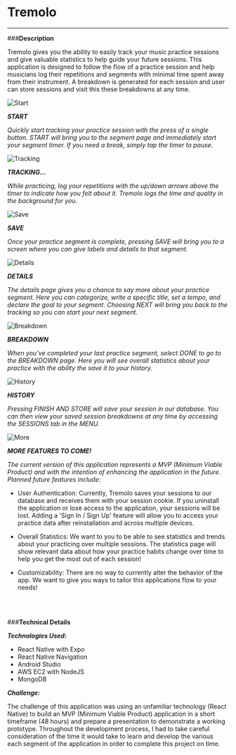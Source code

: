 # Tremolo
---
###**Description**

Tremolo gives you the ability to easily track your music practice sessions and give valuable statistics to help guide your future sessions. This application is designed to follow the flow of a practice session and help musicians log their repetitions and segments with minimal time spent away from their instrument. A breakdown is generated for each session and user can store sessions and visit this these breakdowns at any time.
<br /> 

![Start](/imgs/Start.gif)

**_START_**

_Quickly start tracking your practice session with the press of a single button. START will bring you to the segment page and immediately start your segment timer. If you need a break, simply tap the timer to pause._
<br />   

![Tracking](/imgs/Tracking.gif)

**_TRACKING..._**

_While practicing, log your repetitions with the up/down arrows above the timer to indicate how you felt about it. Tremolo logs the time and quality in the background for you._
<br /> 

![Save](/imgs/Save.gif)

**_SAVE_**

_Once your practice segment is complete, pressing SAVE will bring you to a screen where you can give labels and details to that segment._
<br /> 

![Details](/imgs/Details.gif)

**_DETAILS_**

_The details page gives you a chance to say more about your practice segment. Here you can categorize, write a specific title, set a tempo, and declare the goal to your segment. Choosing NEXT will bring you back to the tracking so you can start your next segment._
<br /> 

![Breakdown](/imgs/Breakdown.gif)

**_BREAKDOWN_**

_When you've completed your last practice segment, select DONE to go to the BREAKDOWN page. Here you will see overall statistics about your practice with the ability the save it to your history._
<br /> 

![History](/imgs/History.gif)

**_HISTORY_**

_Pressing FINISH AND STORE will save your session in our database. You can then view your saved session breakdowns at any time by accessing the SESSIONS tab in the MENU._
<br /> 

![More](/imgs/More.png)

**_MORE FEATURES TO COME!_**

_The current version of this application represents a MVP (Minimum Viable Product) and with the intention of enhancing the application in the future. Planned future features include:_

- User Authentication: Currently, Tremolo saves your sessions to our database and receives them with your session cookie. If you uninstall the application or lose access to the application, your sessions will be lost. Adding a 'Sign In / Sign Up' feature will allow you to access your practice data after reinstallation and across multiple devices.

- Overall Statistics: We want to you to be able to see statistics and trends about your practicing over multiple sessions. The statistics page will show relevant data about how your practice habits change over time to help you get the most out of each session!

- Customizability: There are no way to currently alter the behavior of the app. We want to give you ways to tailor this applications flow to your needs!
<br /> 
<br /> 

###**Technical Details**

**_Technologies Used:_**

- React Native with Expo
- React Native Navigation
- Android Studio
- AWS EC2 with NodeJS
- MongoDB

**_Challenge:_**

The challenge of this application was using an unfamiliar technology (React Native) to build an MVP (Minimum Viable Product) application in a short timeframe (48 hours) and prepare a presentation to demonstrate a working prototype. Throughout the development process, I had to take careful consideration of the time it would take to learn and develop the various each segment of the application in order to complete this project on time.

